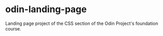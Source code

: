 # odin-landing-page
Landing page project of the CSS section of the Odin Project's foundation course.
